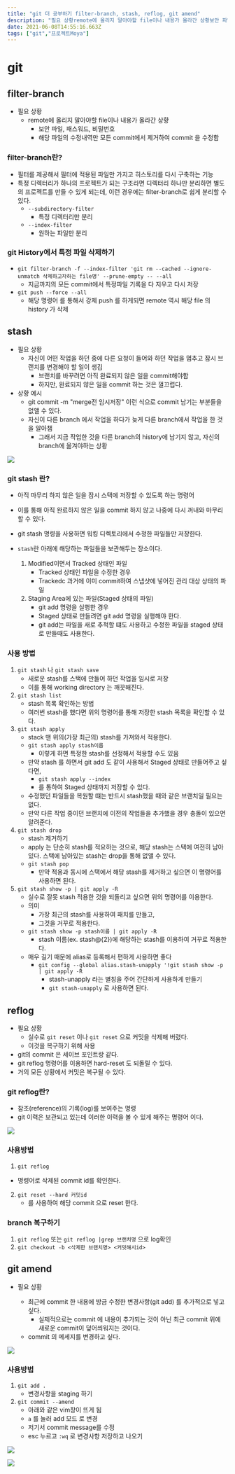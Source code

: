 ```yaml
---
title: "git 더 공부하기 filter-branch, stash, reflog, git amend"
description: "필요 상황remote에 올리지 말아야할 file이나 내용가 올라간 상황보안 파일, 패스워드, 비밀번호해당 파일의 수정내역만 모든 commit에서 제거하여 commit 을 수정함필터를 제공해서 필터에 적용된 파일만 가지고 히스토리를 다시 구축하는 기능특정 디렉터리가 하나"
date: 2021-06-08T14:55:16.663Z
tags: ["git","프로젝트Moya"]
---
```

# git 



## filter-branch

- 필요 상황
  - remote에 올리지 말아야할 file이나 내용가 올라간 상황
    - 보안 파일, 패스워드, 비밀번호
    - 해당 파일의 수정내역만 모든 commit에서 제거하여 commit 을 수정함



### filter-branch란?

- 필터를 제공해서 필터에 적용된 파일만 가지고 히스토리를 다시 구축하는 기능
- 특정 디렉터리가 하나의 프로젝트가 되는 구조라면 디렉터리 하나만 분리하면 별도의 프로젝트를 만들 수 있게 되는데, 이런 경우에는 filter-branch로 쉽게 분리할 수 있다.
  - `--subdirectory-filter` 
    - 특정 디렉터리만 분리
  - `--index-filter`
    - 원하는 파일만 분리



### git History에서 특정 파일 삭제하기

- `git filter-branch -f --index-filter 'git rm --cached --ignore-unmatch 삭제하고자하는 file명' --prune-empty -- --all`
  - 지금까지의 모든 commit에서 특정파일 기록을 다 지우고 다시 저장
- `git push --force --all`
  - 해당 명령어 를 통해서 강제 push 를 하게되면 remote 역시 해당 file 의 history 가 삭제






## stash

- 필요 상황
  - 자신이 어떤 작업을 하던 중에 다른 요청이 들어와 하던 작업을 멈추고 잠시 브랜치를 변경해야 할 일이 생김	
    - 브랜치를 바꾸려면 아직 완료되지 않은 일을 commit해야함
    - 하지만, 완료되지 않은 일을 commit 하는 것은 껄끄럽다.
- 상황 예시
  - git commit -m "merge전 임시저장" 이런 식으로 commit 남기는 부분들을 없앨 수 있다.
  - 자신이 다른 branch 에서 작업을 하다가 늦게 다른 branch에서 작업을 한 것을 알아챔 
    - 그래서 지금 작업한 것을 다른 branch의 history에 남기지 않고, 자신의 branch에 옮겨야하는 상황

![](../images/6a8cb22c-ebc7-4440-8060-b13366aa4ffa-git-stash-stashing-changes.png)

### git stash 란?

- 아직 마무리 하지 않은 일을 잠시 스택에 저장할 수 있도록 하는 명령어
- 이를 통해 아직 완료하지 않은 일을 commit 하지 않고 나중에 다시 꺼내와 마무리 할 수 있다.

- git stash 명령을 사용하면 워킹 디렉토리에서 수정한 파일들만 저장한다.
- `stash`란 아래에 해당하는 파일들을 보관해두는 장소이다.
  1. Modified이면서 Tracked 상태인 파일
     - Tracked 상태인 파일을 수정한 경우
     - Trackedc 과거에 이미 commit하여 스냅샷에 넣어진 관리 대상 상태의 파일
  2. Staging Area에 있는 파일(Staged 상태의 파일)
     - git add 명령을 실행한 경우
     - Staged 상태로 만들려면 git add 명령을 실행해야 한다.
     - git add는 파일을 새로 추적할 떄도 사용하고 수정한 파일을 staged 상태로 만들때도 사용한다.



### 사용 방법

1. `git stash` 나 `git stash save`
   - 새로운 stash를 스택에 만들어 하던 작업을 임시로 저장
   - 이를 통해 working directory 는 깨끗해진다.
2. `git stash list` 
   - stash 목록 확인하는 방법
   - 여러번 stash를 했다면 위의 명령어를 통해 저장한 stash 목록을 확인할 수 있다.
3. `git stash apply`
   - stack 맨 위의(가장 최근의) stash를 가져와서 적용한다.
   - `git stash apply stash이름` 
     - 이렇게 하면 특정한 stash를 선정해서 적용할 수도 있음
   - 만약 stash 를 하면서 git add 도 같이 사용해서 Staged 상태로 만들어주고 싶다면,
     - `git stash apply --index`
     - 를 통하여 Staged 상태까지 저장할 수 있다.
   - 수정했던 파일들을 복원할 떄는 반드시  stash했을 때와 같은 브랜치일 필요는 없다.
   - 만약 다른 작업 중이던 브랜치에 이전의 작업들을 추가했을 경우 충돌이 있으면 알려준다.
4. `git stash drop`
   - stash 제거하기
   - apply 는 단순히 stash를 적요하는 것으로, 해당 stash는 스택에 여전히 남아있다. 스택에 남아있는 stash는 drop을 통해 없앨 수 있다.
   - `git stash pop` 
     - 만약 적용과 동시에 스택에서 해당 stash를 제거하고 싶으면 이 명령어를 사용하면 된다.
5. `git stash show -p | git apply -R`
   - 실수로 잘못 stash 적용한 것을 되돌리고 싶으면 위의 명령어를 이용한다.
   - 의미
     - 가장 최근의 stash를 사용하여 패치를 만들고,
     - 그것을 거꾸로 적용한다.
   - `git stash show -p stash이름 | git apply -R`
     - stash 이름(ex. stash@{2})에 해당하는 stash를 이용하여 거꾸로 적용한다.
   - 매우 길기 때문에 alias로 등록해서 편하게 사용하면 좋다
     - `git config --global alias.stash-unapply '!git stash show -p | git apply -R`
       - stash-unapply 라는 별칭을 주어 간단하게 사용하게 만들기
       - `git stash-unapply` 로 사용하면 된다.



## reflog

- 필요 상황
  - 실수로 `git reset` 이나 `git reset` 으로 커밋을 삭제해 버렸다.
  - 이것을 복구하기 위해 사용
- git의 commit 은 세이브 포인트랑 같다.
- git reflog 명령어를 이용하면 hard-reset 도 되돌릴 수 있다.
- 거의 모든 상황에서 커밋은 복구될 수 있다.



### git reflog란?

- 참조(reference)의 기록(log)를 보여주는 명령
- git 이력은 보관되고 있는데 이러한 이력을 볼 수 있게 해주는 명령어 이다.

![](../images/11be0520-add1-4614-95c5-7abbd89093a8-12-1.png)

### 사용방법

1.  `git reflog` 
   - 명령어로 삭제된 commit id를 확인한다.
2. `git reset --hard 커밋id` 
   - 를 사용하여 해당 commit 으로 reset 한다.



###  branch 복구하기

1. `git reflog` 또는 `git reflog |grep 브랜치명` 으로 log확인
2. `git checkout -b <삭제한 브랜치명> <커밋해시id>`



## git amend

- 필요 상황

  - 최근에 commit 한 내용에 방금 수정한 변경사항(git add) 를 추가적으로 넣고 싶다.
    - 실제적으로는 commit 에 내용이 추가되는 것이 아닌 최근 commit 위에 새로운 commit이 덮어씌워지는 것이다.
  - commit 의 메세지를 변경하고 싶다.

  
![](../images/7015a4e3-d6c5-4cfc-87a5-06625e7e06ac-capture_stepup7_1_1.png)

### 사용방법

1. `git add .`
   - 변경사항을 staging 하기
2. `git commit --amend`
   - 아래와 같은 vim창이 뜨게 됨
   - `a` 를 눌러 add 모드 로 변경
   - 저기서 commit message를 수정
   - esc 누르고 `:wq` 로 변경사항 저장하고 나오기

![](../images/b1dda38c-ca08-4aa1-b154-0a2bbcdc8d30-image-20210606141422060-1622956463373.png)



![](../images/681d140a-ca4f-4ea6-89ad-f270607e85a9-capture_stepup7_1_2.png)

